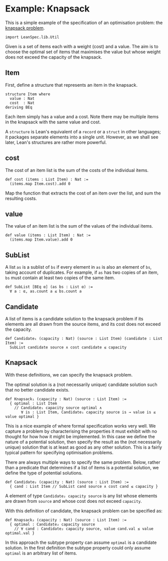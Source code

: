# Example: Knapsack

This is a simple example of the specification of an optimisation problem: the
[knapsack problem](https://en.wikipedia.org/wiki/Knapsack_problem).

```lean
import LeanSpec.lib.Util
```

Given is a set of items each with a weight (cost) and a value. The aim is to choose
the optimal set of items that maximises the value but whose weight does not exceed the
capacity of the knapsack.

## Item

First, define a structure that represents an item in the knapsack.

```lean
structure Item where
  value : Nat
  cost  : Nat
deriving BEq
```

Each item simply has a value and a cost. Note there may be multiple items in the
knapsack with the same value and cost.

A `structure` is Lean's equivalent of a `record` or a `struct` in other languages; it
packages separate elements into a single unit. However, as we shall see later, Lean's
structures are rather more powerful.

## cost

The cost of an item list is the sum of the costs of the individual items.

```lean
def cost (items : List Item) : Nat :=
  (items.map Item.cost).add 0
```

Map the function that extracts the cost of an item over the list, and sum the
resulting costs.

## value

The value of an item list is the sum of the values of the individual items.

```lean
def value (items : List Item) : Nat :=
  (items.map Item.value).add 0
```

## SubList

A list `as` is a sublist of `bs` if every element in `as` is also an element of `bs`,
taking account of duplicates. For example, if `as` has two copies of an item, `bs` must
contain at least two copies of the same item.

```lean
def SubList [BEq α] (as bs : List α) :=
  ∀ a : α, as.count a ≤ bs.count a
```

## Candidate

A list of items is a candidate solution to the knapsack problem if its elements are
all drawn from the source items, and its cost does not exceed the capacity.

```lean
def Candidate₁ (capacity : Nat) (source : List Item) (candidate : List Item) :=
  SubList candidate source ∧ cost candidate ≤ capacity
```

## Knapsack

With these definitions, we can specify the knapsack problem.

The optimal solution is a (not necessarily unique) candidate solution such that
no better candidate exists.

```lean
def Knapsack₁ (capacity : Nat) (source : List Item) :=
  { optimal : List Item
    // Candidate₁ capacity source optimal ∧
       ∀ is : List Item, Candidate₁ capacity source is → value is ≤ value optimal }
```

This is a nice example of where formal specification works very well.
We capture a problem by characterising the properties it must exhibit with no
thought for how how it might be implemented. In this case we define the nature
of a potential solution, then specify the result as the (not necessarily unique)
solution that is at least as good as any other solution. This is a fairly typical
pattern for specifying optimisation problems.

There are always multiple ways to specify the same problem. Below,
rather than a predicate that determines if a list of items is a potential
solution, we define the type of potential solutions.

```lean
def Candidate₂ (capacity : Nat) (source : List Item) :=
  { cand : List Item // SubList cand source ∧ cost cand ≤ capacity }
```

A element of type `Candidate₂ capacity source` is any list whose elements are drawn from
`source` and whose cost does not exceed `capacity`.

With this definition of candidate, the knapsack problem can be specified as:

```lean
def Knapsack₂ (capacity : Nat) (source : List Item) :=
  { optimal : Candidate₂ capacity source
    // ∀ cand : Candidate₂ capacity source, value cand.val ≤ value optimal.val }
```

In this approach the subtype property can assume `optimal` is a candidate solution.
In the first definition the subtype property could only assume `optimal` is an
arbitrary list of items.
